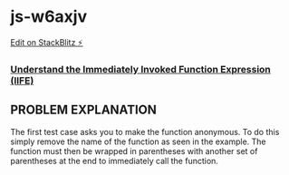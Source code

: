 # js-w6axjv

[Edit on StackBlitz ⚡️](https://stackblitz.com/edit/js-w6axjv)

### [Understand the Immediately Invoked Function Expression (IIFE)](https://www.freecodecamp.org/learn/javascript-algorithms-and-data-structures/object-oriented-programming/understand-the-immediately-invoked-function-expression-iife)

## PROBLEM EXPLANATION
The first test case asks you to make the function anonymous.  To do this simply remove the name of the function as seen in the example.  The function must then be wrapped in parentheses with another set of parentheses at the end to immediately call the function.

